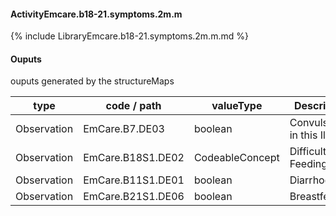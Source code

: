 #### ActivityEmcare.b18-21.symptoms.2m.m

{% include LibraryEmcare.b18-21.symptoms.2m.m.md %}
#### Ouputs

ouputs generated by the structureMaps

| type | code / path | valueType | Description |
|---|---|---|---|
| Observation | EmCare.B7.DE03 | boolean | Convulsion(s) in this Illness |
| Observation | EmCare.B18S1.DE02 | CodeableConcept | Difficulty with Feeding |
| Observation | EmCare.B11S1.DE01 | boolean | Diarrhoea |
| Observation | EmCare.B21S1.DE06 | boolean | Breastfed |

